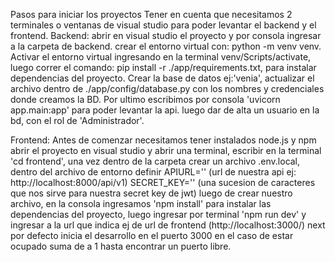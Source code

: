 Pasos para iniciar los proyectos
Tener en cuenta que necesitamos 2 terminales o ventanas de visual studio para poder levantar el backend y el frontend.
Backend:
abrir en visual studio el proyecto y por consola ingresar a la carpeta de backend. crear el entorno virtual con: python -m venv venv. 
Activar el entorno virtual ingresando en la terminal venv/Scripts/activate, luego correr el comando: pip install -r ./app/requirements.txt, para instalar dependencias del proyecto.
Crear la base de datos ej:'venia', actualizar el archivo dentro de ./app/config/database.py con los nombres y credenciales donde creamos la BD.
Por ultimo escribimos por consola 'uvicorn app.main:app' para poder levantar la api. luego dar de alta un usuario en la bd, con el rol de 'Administrador'. 

Frontend:
Antes de comenzar necesitamos tener instalados node.js y npm
abrir el proyecto en visual studio y abrir una terminal, escribir en la terminal 'cd frontend', una vez dentro de la carpeta crear un archivo .env.local, dentro del archivo de entorno definir
APIURL='' (url de nuestra api ej: http://localhost:8000/api/v1)
SECRET_KEY='' (una sucesion de caracteres que nos sirve para nuestra secret key de jwt)
luego de crear nuestro archivo, en la consola ingresamos 'npm install' para instalar las dependencias del proyecto, luego ingresar por terminal 'npm run dev' y ingresar a la url que indica
ej de url de frontend (http://localhost:3000/) next por defecto inicia el desarrollo en el puerto 3000 en el caso de estar ocupado suma de a 1 hasta encontrar un puerto libre.
